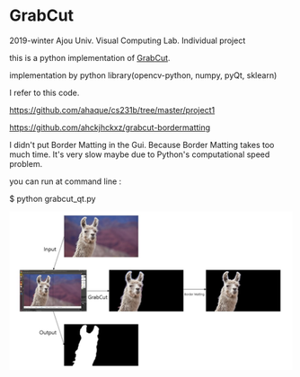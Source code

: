 # GrabCut

2019-winter Ajou Univ. Visual Computing Lab. Individual project

this is a python implementation of [GrabCut](http://cvg.ethz.ch/teaching/cvl/2012/grabcut-siggraph04.pdf).

implementation by python library(opencv-python, numpy, pyQt, sklearn)

I refer to this code. 

https://github.com/ahaque/cs231b/tree/master/project1

https://github.com/ahckjhckxz/grabcut-bordermatting

I didn't put Border Matting in the Gui. Because Border Matting takes too much time. It's very slow maybe due to Python's computational speed problem.

you can run at command line :

$ python grabcut_qt.py

![image](images/desc.jpg)